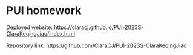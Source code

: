 # PUI homework

Deployed website: https://claracj.github.io/PUI-2023S-ClaraKeqingJiao/index.html

Repository link: https://github.com/ClaraCJ/PUI-2023S-ClaraKeqingJiao



